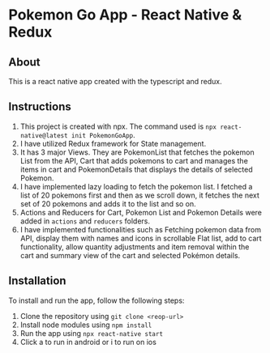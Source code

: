 # Pokemon Go App - React Native & Redux
## About
This is a react native app created with the typescript and redux. 

## Instructions
1. This project is created with npx. The command used is `npx react-native@latest init PokemonGoApp`.
2. I have utilized Redux framework for State management.
3. It has 3 major Views. They are PokemonList that fetches the pokemon List from the API, Cart that adds pokemons to cart and manages the items in cart and PokemonDetails that displays the details of selected Pokemon.
4. I have implemented lazy loading to fetch the pokemon list. I fetched a list of 20 pokemons first and then as we scroll down, it fetches the next set of 20 pokemons and adds it to the list and so on.
5. Actions and Reducers for Cart, Pokemon List and Pokemon Details were added in `actions` and `reducers` folders.
6. I have implemented functionalities such as Fetching pokemon data from API, display them with names and icons in scrollable Flat list, add to cart functionality, allow quantity adjustments and item removal within the cart and summary view of the cart and selected Pokémon details.

## Installation
To install and run the app, follow the following steps:
1. Clone the repository using `git clone <reop-url>`
2. Install node modules using `npm install`
3. Run the app using `npx react-native start`
4. Click a to run in  android or i to run on ios
